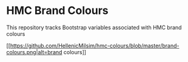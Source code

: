 # HMC Brand Colours

This repository tracks Bootstrap variables associated with HMC brand colours

[[https://github.com/HellenicMilsim/hmc-colours/blob/master/brand-colours.png|alt=brand colours]]
